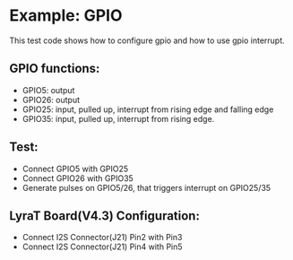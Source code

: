 # Example: GPIO

This test code shows how to configure gpio and how to use gpio interrupt.

## GPIO functions:

 * GPIO5: output
 * GPIO26: output
 * GPIO25:  input, pulled up, interrupt from rising edge and falling edge
 * GPIO35:  input, pulled up, interrupt from rising edge.

## Test:
 * Connect GPIO5 with GPIO25
 * Connect GPIO26 with GPIO35
 * Generate pulses on GPIO5/26, that triggers interrupt on GPIO25/35

## LyraT Board(V4.3) Configuration:
 * Connect I2S Connector(J21) Pin2 with Pin3
 * Connect I2S Connector(J21) Pin4 with Pin5

